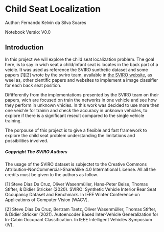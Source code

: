 # Child Seat Localization

Author: Fernando Kelvin da Silva Soares

Notebook Versio: V0.0

## Introduction
In this project we will explore the child seat localization problem. The goal here, is to say in wich seat a child/infant seat is locates in the back part of a veicle. It was used as reference the SVIRO sunthetic dataset and some papers [1][2] wrote by the svriro team, available in [the SVIRO website](https://sviro.kl.dfki.de/), as weel as, other cientific papers and websites to implement a image classifier for each back seat position. 

Dififferently from the implementations presented by the SVIRO team on their papers, wich are focused on train the networks in one vehicle and see how they perform in unknown vhicles. In this work was decided to use more then one veichle for trainin and check the accuracy in unknown vehicles, to explore if there is a significant reseult compared to the single vehicle training.

The porpouse of this project is to give a flexible and fast framework to explore the child seat problem understanding the limitations and possibilities involved.

##### Copyright The SVIRO Authors

The usage of the SVIRO dataset is subjectet to the Creative Commons Attribution-NonCommercial-ShareAlike 4.0 International License. All all the credits must be given to the authors as follow.

[1] Steve Dias Da Cruz, Oliver Wasenmüller, Hans-Peter Beise, Thomas Stifter, & Didier Stricker (2020). SVIRO: Synthetic Vehicle Interior Rear Seat Occupancy Dataset and Benchmark. In IEEE Winter Conference on Applications of Computer Vision (WACV).

[2] Steve Dias Da Cruz, Bertram Taetz, Oliver Wasenmüller, Thomas Stifter, & Didier Stricker (2021). Autoencoder Based Inter-Vehicle Generalization for In-Cabin Occupant Classification. In IEEE Intelligent Vehicles Symposium (IV).
